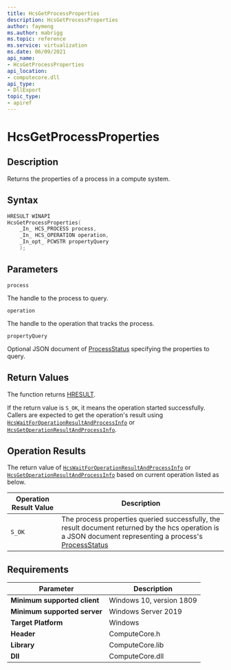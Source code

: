 ```yaml
---
title: HcsGetProcessProperties
description: HcsGetProcessProperties
author: faymeng
ms.author: mabrigg
ms.topic: reference
ms.service: virtualization
ms.date: 06/09/2021
api_name:
- HcsGetProcessProperties
api_location:
- computecore.dll
api_type:
- DllExport
topic_type: 
- apiref
---
```

# HcsGetProcessProperties

## Description

Returns the properties of a process in a compute system.

## Syntax

```cpp
HRESULT WINAPI
HcsGetProcessProperties(
    _In_ HCS_PROCESS process,
    _In_ HCS_OPERATION operation,
    _In_opt_ PCWSTR propertyQuery
    );
```

## Parameters

`process`

The handle to the process to query.

`operation`

The handle to the operation that tracks the process.

`propertyQuery`

Optional JSON document of [ProcessStatus](./../SchemaReference.md#ProcessStatus) specifying the properties to query.

## Return Values

The function returns [HRESULT](./HCSHResult.md).

If the return value is `S_OK`, it means the operation started successfully. Callers are expected to get the operation's result using [`HcsWaitForOperationResultAndProcessInfo`](./HcsWaitForOperationResultAndProcessInfo.md) or [`HcsGetOperationResultAndProcessInfo`](./HcsGetOperationResultAndProcessInfo.md).

## Operation Results

The return value of [`HcsWaitForOperationResultAndProcessInfo`](./HcsWaitForOperationResultAndProcessInfo.md) or [`HcsGetOperationResultAndProcessInfo`](./HcsGetOperationResultAndProcessInfo.md) based on current operation listed as below.

| Operation Result Value | Description |
| -- | -- |
| `S_OK` | The process properties queried successfully, the result document returned by the hcs operation is a JSON document representing a process's [ProcessStatus](./../SchemaReference.md#ProcessStatus) |


## Requirements

|Parameter|Description|
|---|---|
| **Minimum supported client** | Windows 10, version 1809 |
| **Minimum supported server** | Windows Server 2019 |
| **Target Platform** | Windows |
| **Header** | ComputeCore.h |
| **Library** | ComputeCore.lib |
| **Dll** | ComputeCore.dll |
